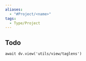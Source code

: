 ```yaml
---
aliases:
  - "#Project/<name>"
tags:
  - Type/Project
---
```


## Todo

```dataviewjs
await dv.view('utils/view/taglens')
```